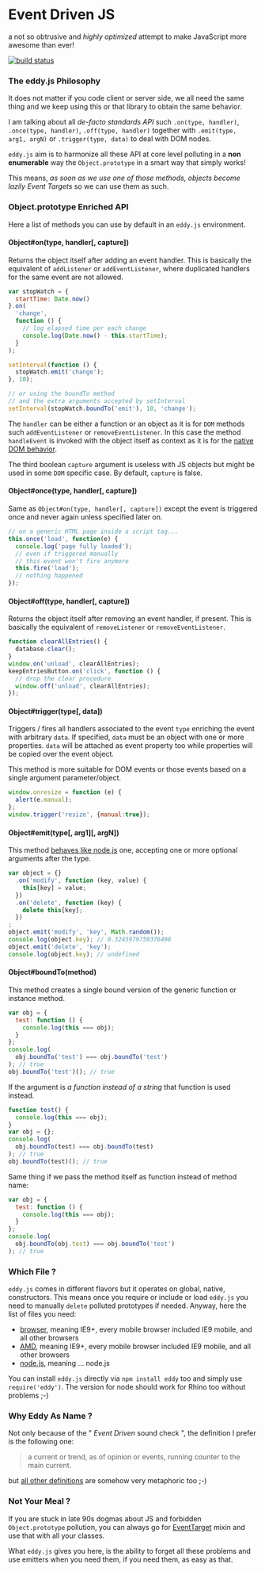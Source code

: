 Event Driven JS
===============

a not so obtrusive and *highly optimized* attempt to make JavaScript more awesome than ever!

[![build status](https://secure.travis-ci.org/WebReflection/eddy.png)](http://travis-ci.org/WebReflection/eddy)

### The eddy.js Philosophy
It does not matter if you code client or server side, we all need the same thing and we keep using this or that library to obtain the same behavior.

I am talking about all *de-facto standards API* such `.on(type, handler)`, `.once(type, handler)`, `.off(type, handler)` together with `.emit(type, arg1, argN)` or `.trigger(type, data)` to deal with DOM nodes.

`eddy.js` aim is to harmonize all these API at core level polluting in a **non enumerable** way the `Object.prototype` in a smart way that simply works!

This means, *as soon as we use one of those methods, objects become lazily Event Targets* so we can use them as such.


### Object.prototype Enriched API
Here a list of methods you can use by default in an `eddy.js` environment.


#### Object#on(type, handler[, capture])
Returns the object itself after adding an event handler.
This is basically the equivalent of `addListener` or `addEventListener`, where duplicated handlers for the same event are not allowed.
```javascript
var stopWatch = {
  startTime: Date.now()
}.on(
  'change',
  function () {
    // log elapsed time per each change
    console.log(Date.now() - this.startTime);
  }
);

setInterval(function () {
  stopWatch.emit('change');
}, 10);

// or using the boundTo method
// and the extra arguments accepted by setInterval
setInterval(stopWatch.boundTo('emit'), 10, 'change');
```
The `handler` can be either a function or an object as it is for `DOM` methods such `addEventListener` or `removeEventListener`.
In this case the method `handleEvent` is invoked with the object itself as context as it is for the [native DOM behavior](http://www.w3.org/TR/DOM-Level-2-Events/events.html#Events-EventListener).

The third boolean `capture` argument is useless with JS objects but might be used in some `DOM` specific case.
By default, `capture` is false.


#### Object#once(type, handler[, capture])
Same as `Object#on(type, handler[, capture])` except the event is triggered once and never again unless specified later on.
```javascript
// on a generic HTML page inside a script tag...
this.once('load', function(e) {
  console.log('page fully loaded');
  // even if triggered manually
  // this event won't fire anymore
  this.fire('load');
  // nothing happened
});
```


#### Object#off(type, handler[, capture])
Returns the object itself after removing an event handler, if present.
This is basically the equivalent of `removeListener` or `removeEventListener`.
```javascript
function clearAllEntries() {
  database.clear();
}
window.on('unload', clearAllEntries);
keepEntriesButton.on('click', function () {
  // drop the clear procedure
  window.off('unload', clearAllEntries);
});
```


#### Object#trigger(type[, data])
Triggers / fires all handlers associated to the event `type` enriching the event with arbitrary `data`.
If specified, `data` must be an object with one or more properties.
`data` will be attached as event property too while properties will be copied over the event object.

This method is more suitable for DOM events or those events based on a single argument parameter/object.
```javascript
window.onresize = function (e) {
  alert(e.manual);
};
window.trigger('resize', {manual:true});
```


#### Object#emit(type[, arg1][, argN])
This method [behaves like node.js](http://nodejs.org/api/events.html#events_emitter_emit_event_arg1_arg2) one, accepting one or more optional arguments after the type.
```javascript
var object = {}
  .on('modify', function (key, value) {
    this[key] = value;
  })
  .on('delete', function (key) {
    delete this[key];
  })
;
object.emit('modify', 'key', Math.random());
console.log(object.key); // 0.3245979759376496
object.emit('delete', 'key');
console.log(object.key); // undefined
```


#### Object#boundTo(method)
This method creates a single bound version of the generic function or instance method.
```javascript
var obj = {
  test: function () {
    console.log(this === obj);
  }
};
console.log(
  obj.boundTo('test') === obj.boundTo('test')
); // true
obj.boundTo('test')(); // true
```
If the argument is *a function instead of a string* that function is used instead.
```javascript
function test() {
  console.log(this === obj);
}
var obj = {};
console.log(
  obj.boundTo(test) === obj.boundTo(test)
); // true
obj.boundTo(test)(); // true
```
Same thing if we pass the method itself as function instead of method name:
```javascript
var obj = {
  test: function () {
    console.log(this === obj);
  }
};
console.log(
  obj.boundTo(obj.test) === obj.boundTo('test')
); // true
```


### Which File ?
`eddy.js` comes in different flavors but it operates on global, native, constructors.
This means once you require or include or load `eddy.js` you need to manually `delete` polluted prototypes if needed.
Anyway, here the list of files you need:

 * [browser](build/eddy.js), meaning IE9+, every mobile browser included IE9 mobile, and all other browsers
 * [AMD](build/eddy.amd.js), meaning IE9+, every mobile browser included IE9 mobile, and all other browsers
 * [node.js](build/eddy.node.js), meaning ... node.js

You can install `eddy.js` directly via `npm install eddy` too and simply use `require('eddy')`.
The version for node should work for Rhino too without problems ;-)


### Why Eddy As Name ?
Not only because of the " *Event Driven* sound check ", the definition I prefer is the following one:

> a current or trend, as of opinion or events, running counter to the main current.

but [all other definitions](http://dictionary.reference.com/browse/eddy) are somehow very metaphoric too ;-)


### Not Your Meal ?
If you are stuck in late 90s dogmas about JS and forbidden `Object.prototype` pollution, you can always go for [EventTarget](https://github.com/WebReflection/event-target#event-target) mixin and use that with all your classes.

What `eddy.js` gives you here, is the ability to forget all these problems and use emitters when you need them, if you need them, as easy as that.